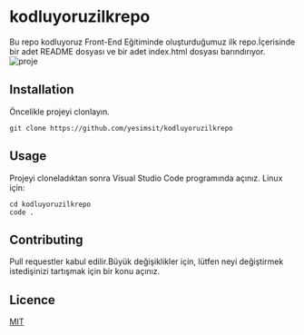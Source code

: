 # kodluyoruzilkrepo
Bu repo kodluyoruz Front-End Eğitiminde oluşturduğumuz ilk repo.İçerisinde bir adet README dosyası ve bir adet index.html dosyası barındırıyor.
![proje](https://user-images.githubusercontent.com/88620775/130362896-412bf315-63b6-4fd1-8a25-f403ed84c7da.jpeg)

## Installation
Öncelikle projeyi clonlayın.
```
git clone https://github.com/yesimsit/kodluyoruzilkrepo 
```
## Usage
Projeyi cloneladıktan sonra Visual Studio Code programında açınız.
Linux için:
```
cd kodluyoruzilkrepo
code .
```

## Contributing
Pull requestler kabul edilir.Büyük değişiklikler için, lütfen neyi değiştirmek istedişinizi tartışmak için bir konu açınız.
## Licence
[MIT](https://choosealicense.com/licenses/mit/)

